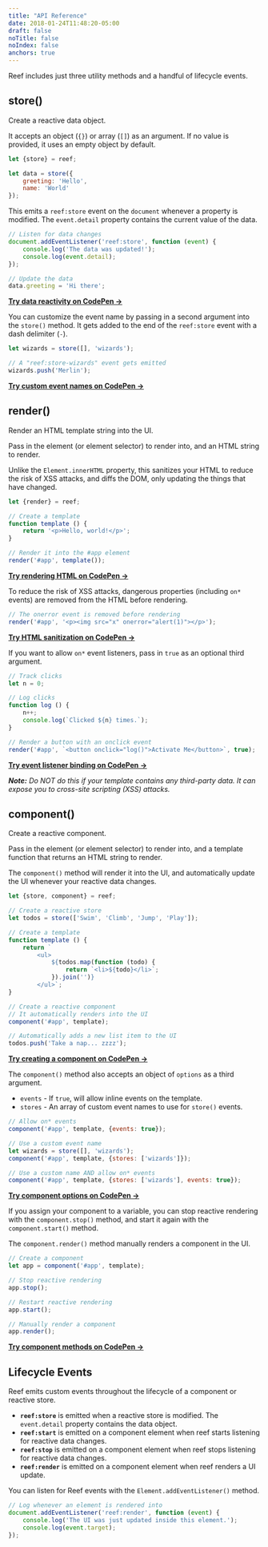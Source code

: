 ```yaml
---
title: "API Reference"
date: 2018-01-24T11:48:20-05:00
draft: false
noTitle: false
noIndex: false
anchors: true
---
```


Reef includes just three utility methods and a handful of lifecycle events.

<div id="table-of-contents"></div>

## store()

Create a reactive data object. 

It accepts an object (`{}`) or array (`[]`) as an argument. If no value is provided, it uses an empty object by default.

```js
let {store} = reef;

let data = store({
	greeting: 'Hello',
	name: 'World'
});
```

This emits a `reef:store` event on the `document` whenever a property is modified. The `event.detail` property contains the current value of the data.

```js
// Listen for data changes
document.addEventListener('reef:store', function (event) {
	console.log('The data was updated!');
	console.log(event.detail);
});

// Update the data
data.greeting = 'Hi there';
```

**[Try data reactivity on CodePen &rarr;](https://codepen.io/cferdinandi/pen/zYWoPwy?editors=0011)**

You can customize the event name by passing in a second argument into the `store()` method. It gets added to the end of the `reef:store` event with a dash delimiter (`-`).

```js
let wizards = store([], 'wizards');

// A "reef:store-wizards" event gets emitted
wizards.push('Merlin');
```

**[Try custom event names on CodePen &rarr;](https://codepen.io/cferdinandi/pen/QWmGOgO?editors=0011)**



## render()

Render an HTML template string into the UI. 

Pass in the element (or element selector) to render into, and an HTML string to render.

Unlike the `Element.innerHTML` property, this sanitizes your HTML to reduce the risk of XSS attacks, and diffs the DOM, only updating the things that have changed.

```js
let {render} = reef;

// Create a template
function template () {
	return '<p>Hello, world!</p>';
}

// Render it into the #app element
render('#app', template());
```

**[Try rendering HTML on CodePen &rarr;](https://codepen.io/cferdinandi/pen/abYBVwx)**

To reduce the risk of XSS attacks, dangerous properties (including `on*` events) are removed from the HTML before rendering.

```js
// The onerror event is removed before rendering
render('#app', '<p><img src="x" onerror="alert(1)"></p>');
```

**[Try HTML sanitization on CodePen &rarr;](https://codepen.io/cferdinandi/pen/bGvBYrr)**

If you want to allow `on*` event listeners, pass in `true` as an optional third argument.

```js
// Track clicks
let n = 0;

// Log clicks
function log () {
	n++;
	console.log(`Clicked ${n} times.`);
}

// Render a button with an onclick event
render('#app', `<button onclick="log()">Activate Me</button>`, true);
```

**[Try event listener binding on CodePen &rarr;](https://codepen.io/cferdinandi/pen/JjLbOyQ?editors=1011)**

_**Note:** Do NOT do this if your template contains any third-party data. It can expose you to cross-site scripting (XSS) attacks._


## component()

Create a reactive component.

Pass in the element (or element selector) to render into, and a template function that returns an HTML string to render.

The `component()` method will render it into the UI, and automatically update the UI whenever your reactive data changes.

```js
let {store, component} = reef;

// Create a reactive store
let todos = store(['Swim', 'Climb', 'Jump', 'Play']);

// Create a template
function template () {
	return `
		<ul>
			${todos.map(function (todo) {
				return `<li>${todo}</li>`;
			}).join('')}
		</ul>`;
}

// Create a reactive component
// It automatically renders into the UI
component('#app', template);

// Automatically adds a new list item to the UI
todos.push('Take a nap... zzzz');
```

**[Try creating a component on CodePen &rarr;](https://codepen.io/cferdinandi/pen/rNdWYGQ)**

The `component()` method also accepts an object of `options` as a third argument.

- `events` - If `true`, will allow inline events on the template.
- `stores` - An array of custom event names to use for `store()` events.

```js
// Allow on* events
component('#app', template, {events: true});

// Use a custom event name
let wizards = store([], 'wizards');
component('#app', template, {stores: ['wizards']});

// Use a custom name AND allow on* events
component('#app', template, {stores: ['wizards'], events: true});
```

**[Try component options on CodePen &rarr;](https://codepen.io/cferdinandi/pen/JjLbOOg)**

If you assign your component to a variable, you can stop reactive rendering with the `component.stop()` method, and start it again with the `component.start()` method.

The `component.render()` method manually renders a component in the UI.

```js
// Create a component
let app = component('#app', template);

// Stop reactive rendering
app.stop();

// Restart reactive rendering
app.start();

// Manually render a component
app.render();
```

**[Try component methods on CodePen &rarr;](https://codepen.io/cferdinandi/pen/wvmoPyq?editors=1011)**



## Lifecycle Events

Reef emits custom events throughout the lifecycle of a component or reactive store.

- **`reef:store`** is emitted when a reactive store is modified. The `event.detail` property contains the data object.
- **`reef:start`** is emitted on a component element when reef starts listening for reactive data changes.
- **`reef:stop`** is emitted on a component element when reef stops listening for reactive data changes.
- **`reef:render`** is emitted on a component element when reef renders a UI update.

You can listen for Reef events with the `Element.addEventListener()` method.

```js
// Log whenever an element is rendered into
document.addEventListener('reef:render', function (event) {
	console.log('The UI was just updated inside this element.');
	console.log(event.target);
});
```